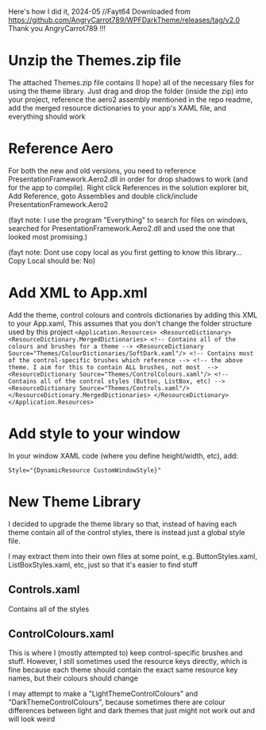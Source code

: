 Here's how I did it, 2024-05 //Fayt64
Downloaded from https://github.com/AngryCarrot789/WPFDarkTheme/releases/tag/v2.0
Thank you AngryCarrot789 !!!


# Unzip the Themes.zip file
The attached Themes.zip file contains (I hope) all of the necessary files for using the theme library. 
Just drag and drop the folder (inside the zip) into your project, reference the aero2 assembly mentioned 
in the repo readme, add the merged resource dictionaries to your app's XAML file, and everything should work

# Reference Aero
For both the new and old versions, you need to reference PresentationFramework.Aero2.dll in order for 
drop shadows to work (and for the app to compile). Right click References in the solution explorer bit, 
Add Reference, goto Assemblies and double click/include PresentationFramework.Aero2

(fayt note: I use the program "Everything" to search for files on windows, searched for PresentationFramework.Aero2.dll and used
the one that looked most promising.)

(fayt note: Dont use copy local as you first getting to know this library... Copy Local should be: No)

# Add XML to App.xml
Add the theme, control colours and controls dictionaries by adding this XML to your App.xaml,
This assumes that you don't change the folder structure used by this project
`
<Application.Resources>
    <ResourceDictionary>
        <ResourceDictionary.MergedDictionaries>
            <!-- Contains all of the colours and brushes for a theme -->
            <ResourceDictionary Source="Themes/ColourDictionaries/SoftDark.xaml"/>
            <!-- Contains most of the control-specific brushes which reference -->
            <!-- the above theme. I aim for this to contain ALL brushes, not most  -->
            <ResourceDictionary Source="Themes/ControlColours.xaml"/>
            <!-- Contains all of the control styles (Button, ListBox, etc) -->
            <ResourceDictionary Source="Themes/Controls.xaml"/>
        </ResourceDictionary.MergedDictionaries>
    </ResourceDictionary>
</Application.Resources>
`

# Add style to your window
In your window XAML code (where you define height/width, etc), add:

`Style="{DynamicResource CustomWindowStyle}"`




# New Theme Library
I decided to upgrade the theme library so that, instead of having each theme 
contain all of the control styles, there is instead just a global style file.

I may extract them into their own files at some point, e.g. ButtonStyles.xaml, 
ListBoxStyles.xaml, etc, just so that it's easier to find stuff

## Controls.xaml
Contains all of the styles

## ControlColours.xaml
This is where I (mostly attempted to) keep control-specific brushes and stuff.
However, I still sometimes used the resource keys directly, which is fine because each theme
should contain the exact same resource key names, but their colours should change

I may attempt to make a "LightThemeControlColours" and "DarkThemeControlColours", because sometimes
there are colour differences between light and dark themes that just might not work out and will look weird



